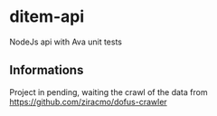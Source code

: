 # ditem-api
NodeJs api with Ava unit tests

## Informations
Project in pending, waiting the crawl of the data from https://github.com/ziracmo/dofus-crawler
